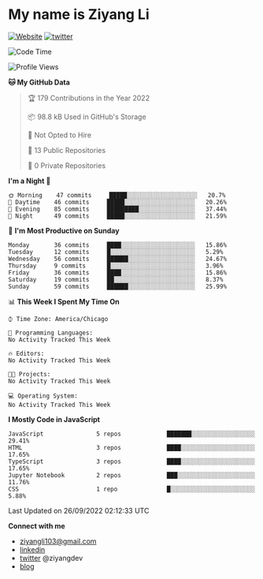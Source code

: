 # My name is Ziyang Li
[![Website](https://img.shields.io/website?down_color=red&down_message=offline&up_color=success&up_message=online&url=https%3A%2F%2Fziyang.dev)](https://ziyang.dev)
[![twitter](https://img.shields.io/badge/twitter-%40ziyangdev-blue?style=social&logo=twitter)](https://twitter.com/ziyangdev)

<!--START_SECTION:waka-->
![Code Time](http://img.shields.io/badge/Code%20Time-113%20hrs%2022%20mins-blue)

![Profile Views](http://img.shields.io/badge/Profile%20Views-2-blue)

**🐱 My GitHub Data** 

> 🏆 179 Contributions in the Year 2022
 > 
> 📦 98.8 kB Used in GitHub's Storage 
 > 
> 🚫 Not Opted to Hire
 > 
> 📜 13 Public Repositories 
 > 
> 🔑 0 Private Repositories  
 > 
**I'm a Night 🦉** 

```text
🌞 Morning    47 commits     █████░░░░░░░░░░░░░░░░░░░░   20.7% 
🌆 Daytime    46 commits     █████░░░░░░░░░░░░░░░░░░░░   20.26% 
🌃 Evening    85 commits     █████████░░░░░░░░░░░░░░░░   37.44% 
🌙 Night      49 commits     █████░░░░░░░░░░░░░░░░░░░░   21.59%

```
📅 **I'm Most Productive on Sunday** 

```text
Monday       36 commits     ████░░░░░░░░░░░░░░░░░░░░░   15.86% 
Tuesday      12 commits     █░░░░░░░░░░░░░░░░░░░░░░░░   5.29% 
Wednesday    56 commits     ██████░░░░░░░░░░░░░░░░░░░   24.67% 
Thursday     9 commits      █░░░░░░░░░░░░░░░░░░░░░░░░   3.96% 
Friday       36 commits     ████░░░░░░░░░░░░░░░░░░░░░   15.86% 
Saturday     19 commits     ██░░░░░░░░░░░░░░░░░░░░░░░   8.37% 
Sunday       59 commits     ██████░░░░░░░░░░░░░░░░░░░   25.99%

```


📊 **This Week I Spent My Time On** 

```text
⌚︎ Time Zone: America/Chicago

💬 Programming Languages: 
No Activity Tracked This Week

🔥 Editors: 
No Activity Tracked This Week

🐱‍💻 Projects: 
No Activity Tracked This Week

💻 Operating System: 
No Activity Tracked This Week

```

**I Mostly Code in JavaScript** 

```text
JavaScript               5 repos             ███████░░░░░░░░░░░░░░░░░░   29.41% 
HTML                     3 repos             ████░░░░░░░░░░░░░░░░░░░░░   17.65% 
TypeScript               3 repos             ████░░░░░░░░░░░░░░░░░░░░░   17.65% 
Jupyter Notebook         2 repos             ███░░░░░░░░░░░░░░░░░░░░░░   11.76% 
CSS                      1 repo              █░░░░░░░░░░░░░░░░░░░░░░░░   5.88%

```



 Last Updated on 26/09/2022 02:12:33 UTC
<!--END_SECTION:waka-->

**Connect with me**
- ziyangli103@gmail.com
- [linkedin](https://www.linkedin.com/in/ziyangg/)
- [twitter](https://twitter.com/ziyangdev) @ziyangdev
- [blog](https://ziyangll.github.io/blog/)

